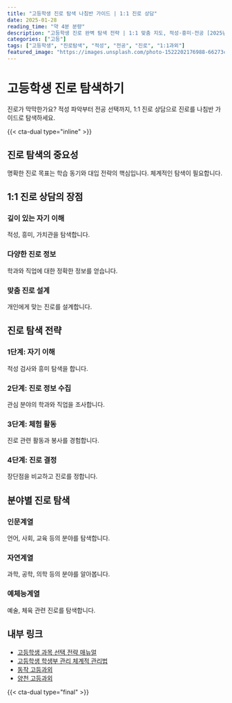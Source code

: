 ```yaml
---
title: "고등학생 진로 탐색 나침반 가이드 | 1:1 진로 상담"
date: 2025-01-28
reading_time: "약 4분 분량"
description: "고등학생 진로 완벽 탐색 전략 | 1:1 맞춤 지도, 적성·흥미·전공 [2025년]"
categories: ["고등"]
tags: ["고등학생", "진로탐색", "적성", "전공", "진로", "1:1과외"]
featured_image: "https://images.unsplash.com/photo-1522202176988-66273c2fd55f?w=1200&h=630&fit=crop"
---
```


# 고등학생 진로 탐색하기

진로가 막막한가요? 적성 파악부터 전공 선택까지, 1:1 진로 상담으로 진로를 나침반 가이드로 탐색하세요.

{{< cta-dual type="inline" >}}

## 진로 탐색의 중요성

명확한 진로 목표는 학습 동기와 대입 전략의 핵심입니다. 체계적인 탐색이 필요합니다.

## 1:1 진로 상담의 장점

### 깊이 있는 자기 이해
적성, 흥미, 가치관을 탐색합니다.

### 다양한 진로 정보
학과와 직업에 대한 정확한 정보를 얻습니다.

### 맞춤 진로 설계
개인에게 맞는 진로를 설계합니다.

## 진로 탐색 전략

### 1단계: 자기 이해
적성 검사와 흥미 탐색을 합니다.

### 2단계: 진로 정보 수집
관심 분야의 학과와 직업을 조사합니다.

### 3단계: 체험 활동
진로 관련 활동과 봉사를 경험합니다.

### 4단계: 진로 결정
장단점을 비교하고 진로를 정합니다.

## 분야별 진로 탐색

### 인문계열
언어, 사회, 교육 등의 분야를 탐색합니다.

### 자연계열
과학, 공학, 의학 등의 분야를 알아봅니다.

### 예체능계열
예술, 체육 관련 진로를 탐색합니다.

## 내부 링크
- [고등학생 과목 선택 전략 매뉴얼](../../high/high-subject-selection/)
- [고등학생 학생부 관리 체계적 관리법](../../high/high-student-record/)
- [동작 고등과외](../../local/dongjak-high/)
- [양천 고등과외](../../local/yangcheon-high/)

{{< cta-dual type="final" >}}

